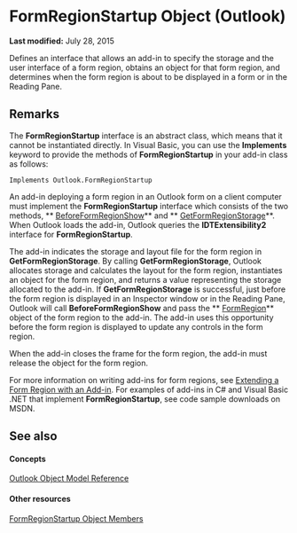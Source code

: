 
# FormRegionStartup Object (Outlook)

 **Last modified:** July 28, 2015

Defines an interface that allows an add-in to specify the storage and the user interface of a form region, obtains an object for that form region, and determines when the form region is about to be displayed in a form or in the Reading Pane.

## Remarks

The  **FormRegionStartup** interface is an abstract class, which means that it cannot be instantiated directly. In Visual Basic, you can use the **Implements** keyword to provide the methods of **FormRegionStartup** in your add-in class as follows:


```
Implements Outlook.FormRegionStartup
```

An add-in deploying a form region in an Outlook form on a client computer must implement the  **FormRegionStartup** interface which consists of the two methods, ** [BeforeFormRegionShow](c93c2f6a-511f-15cd-eca2-4eb35af9939a.md)** and ** [GetFormRegionStorage](685b5ed7-dd19-9040-664f-5deff6e738c7.md)**. When Outlook loads the add-in, Outlook queries the  **IDTExtensibility2** interface for **FormRegionStartup**. 

The add-in indicates the storage and layout file for the form region in  **GetFormRegionStorage**. By calling  **GetFormRegionStorage**, Outlook allocates storage and calculates the layout for the form region, instantiates an object for the form region, and returns a value representing the storage allocated to the add-in. If  **GetFormRegionStorage** is successful, just before the form region is displayed in an Inspector window or in the Reading Pane, Outlook will call **BeforeFormRegionShow** and pass the ** [FormRegion](3a0b83eb-4076-9cb3-86a9-68f9e44df89f.md)** object of the form region to the add-in. The add-in uses this opportunity before the form region is displayed to update any controls in the form region.

When the add-in closes the frame for the form region, the add-in must release the object for the form region.

For more information on writing add-ins for form regions, see  [Extending a Form Region with an Add-in](b1a28a20-a0b8-cc57-7672-da51ec8bb097.md). For examples of add-ins in C# and Visual Basic .NET that implement  **FormRegionStartup**, see code sample downloads on MSDN.


## See also


#### Concepts


 [Outlook Object Model Reference](73221b13-d8d8-99b8-3394-b95dbbfd5ddc.md)
#### Other resources


 [FormRegionStartup Object Members](c45b60b8-5d7e-d84b-a60e-ffcb54c25569.md)
